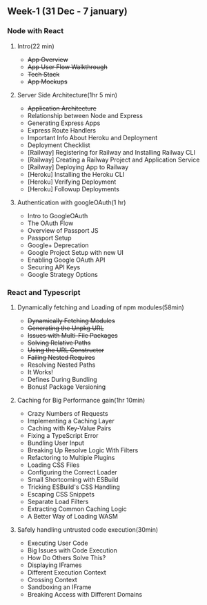 ## Week-1 (31 Dec - 7 january)

### Node with React

1. Intro(22 min)
   - ~~App Overview~~
   - ~~App User Flow Walkthrough~~
   - ~~Tech Stack~~
   - ~~App Mockups~~
2. Server Side Architecture(1hr 5 min)

   - ~~Application Architecture~~
   - Relationship between Node and Express
   - Generating Express Apps
   - Express Route Handlers
   - Important Info About Heroku and Deployment
   - Deployment Checklist
   - [Railway] Registering for Railway and Installing Railway CLI
   - [Railway] Creating a Railway Project and Application Service
   - [Railway] Deploying App to Railway
   - [Heroku] Installing the Heroku CLI
   - [Heroku] Verifying Deployment
   - [Heroku] Followup Deployments

3. Authentication with googleOAuth(1 hr)
   - Intro to GoogleOAuth
   - The OAuth Flow
   - Overview of Passport JS
   - Passport Setup
   - Google+ Deprecation
   - Google Project Setup with new UI
   - Enabling Google OAuth API
   - Securing API Keys
   - Google Strategy Options

### React and Typescript

1. Dynamically fetching and Loading of npm modules(58min)

   - ~~Dynamically Fetching Modules~~
   - ~~Generating the Unpkg URL~~
   - ~~Issues with Multi-File Packages~~
   - ~~Solving Relative Paths~~
   - ~~Using the URL Constructor~~
   - ~~Failing Nested Requires~~
   - Resolving Nested Paths
   - It Works!
   - Defines During Bundling
   - Bonus! Package Versioning

2. Caching for Big Performance gain(1hr 10min)

   - Crazy Numbers of Requests
   - Implementing a Caching Layer
   - Caching with Key-Value Pairs
   - Fixing a TypeScript Error
   - Bundling User Input
   - Breaking Up Resolve Logic With Filters
   - Refactoring to Multiple Plugins
   - Loading CSS Files
   - Configuring the Correct Loader
   - Small Shortcoming with ESBuild
   - Tricking ESBuild's CSS Handling
   - Escaping CSS Snippets
   - Separate Load Filters
   - Extracting Common Caching Logic
   - A Better Way of Loading WASM

3. Safely handling untrusted code execution(30min)
   - Executing User Code
   - Big Issues with Code Execution
   - How Do Others Solve This?
   - Displaying IFrames
   - Different Execution Context
   - Crossing Context
   - Sandboxing an IFrame
   - Breaking Access with Different Domains
